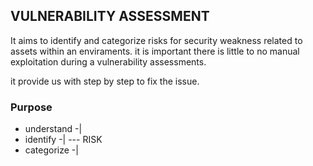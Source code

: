 ## VULNERABILITY ASSESSMENT

It aims to identify and categorize risks for security weakness related to assets within an enviraments. it is important there is little to no manual exploitation during a vulnerability assessments.

it provide us with step by step to fix the issue.

### Purpose

- understand  -|
- identify    -| --- RISK
- categorize  -|

  
